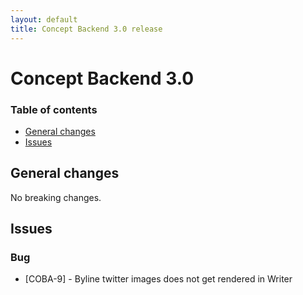 ```yaml
---
layout: default
title: Concept Backend 3.0 release
---
```

# Concept Backend 3.0

### Table of contents
* [General changes](#general-changes)   
* [Issues](#issues)

## General changes
No breaking changes.

## Issues  

### Bug
* [COBA-9] - Byline twitter images does not get rendered in Writer